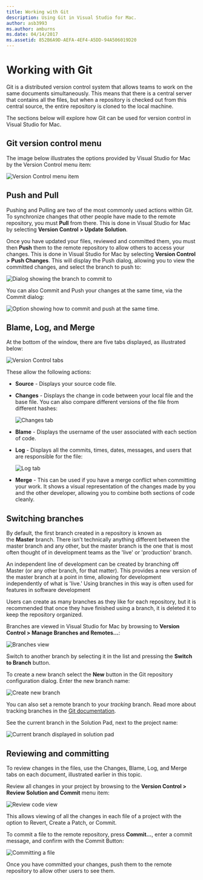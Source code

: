 ```yaml
---
title: Working with Git
description: Using Git in Visual Studio for Mac.
author: asb3993
ms.author: amburns
ms.date: 04/14/2017
ms.assetid: 852B6A9D-AEFA-4EF4-A5DD-94A506019D20
---
```


# Working with Git

Git is a distributed version control system that allows teams to work on the same documents simultaneously. This means that there is a central server that contains all the files, but when a repository is checked out from this central source, the entire repository is cloned to the local machine.

The sections below will explore how Git can be used for version control in Visual Studio for Mac.

## Git version control menu

The image below illustrates the options provided by Visual Studio for Mac by the Version Control menu item:

![Version Control menu item](media/version-control-gitVersionControlMenu.png)

## Push and Pull 

Pushing and Pulling are two of the most commonly used actions within Git. To synchronize changes that other people have made to the remote repository, you must **Pull** from there. This is done in Visual Studio for Mac by selecting **Version Control > Update Solution**.

Once you have updated your files, reviewed and committed them, you must then **Push** them to the remote repository to allow others to access your changes. This is done in Visual Studio for Mac by selecting **Version Control > Push Changes**. This will display the Push dialog, allowing you to view the committed changes, and select the branch to push to:

![Dialog showing the branch to commit to](media/version-control-gitPush.png)

You can also Commit and Push your changes at the same time, via the Commit dialog:

![Option showing how to commit and push at the same time.](media/version-control-commitPush.png)

## Blame, Log, and Merge

At the bottom of the window, there are five tabs displayed, as illustrated below:

![Version Control tabs](media/version-control-gitTabs.png)

These allow the following actions:

* **Source** - Displays your source code file.
* **Changes** - Displays the change in code between your local file and the base file. You can also compare different versions of the file from different hashes:

    ![Changes tab](media/version-control-gitChange.png)

* **Blame** - Displays the username of the user associated with each section of code.
* **Log** - Displays all the commits, times, dates, messages, and users that are responsible for the file:

    ![Log tab](media/version-control-gitLog.png)

* **Merge** - This can be used if you have a merge conflict when committing your work. It shows a visual representation of the changes made by you and the other developer, allowing you to combine both sections of code cleanly. 

## Switching branches 

By default, the first branch created in a repository is known as the **Master** branch. There isn't technically anything different between the master branch and any other, but the master branch is the one that is most often thought of in development teams as the 'live' or 'production' branch.

An independent line of development can be created by branching off Master (or any other branch, for that matter). This provides a new version of the master branch at a point in time, allowing for development independently of what is 'live.' Using branches in this way is often used for features in software development

Users can create as many branches as they like for each repository, but it is recommended that once they have finished using a branch, it is deleted it to keep the repository organized.

Branches are viewed in Visual Studio for Mac by browsing to **Version Control > Manage Branches and Remotes...**:

![Branches view](media/version-control-gitBranch2.png)

Switch to another branch by selecting it in the list and pressing the **Switch to Branch** button.

To create a new branch select the **New** button in the Git repository configuration dialog. Enter the new branch name:

![Create new branch](media/version-control-gitBranch.png)

You can also set a remote branch to your _tracking_ branch. Read more about tracking branches in the [Git documentation](https://git-scm.com/book/en/v2/Git-Branching-Remote-Branches#Tracking-Branches).

See the current branch in the Solution Pad, next to the project name:

 ![Current branch displayed in solution pad](media/version-control-gitBranchName.png)

## Reviewing and committing 

To review changes in the files, use the Changes, Blame, Log, and Merge tabs on each document, illustrated earlier in this topic.

Review all changes in your project by browsing to the **Version Control > Review Solution and Commit** menu item:

![Review code view](media/version-control-gitReviewCommit.png)

This allows viewing of all the changes in each file of a project with the option to Revert, Create a Patch, or Commit.

To commit a file to the remote repository, press **Commit...**, enter a commit message, and confirm with the Commit Button:

![Committing a file](media/version-control-gitCommit.png)

Once you have committed your changes, push them to the remote repository to allow other users to see them.